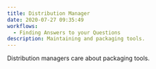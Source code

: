 ```yaml
---
title: Distribution Manager
date: 2020-07-27 09:35:49
workflows: 
  - Finding Answers to your Questions
description: Maintaining and packaging tools.
---
```


Distribution managers care about packaging tools. 